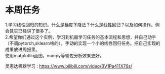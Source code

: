 # 本周任务
1.学习线性回归的知识。什么是梯度下降法？什么是线性回归？以及如何操作。例会其实已经讲了很多了。  
2.希望你们通过这个实例，学习到机器学习任务的基本流程和思想，并自己动手（不调pytorch,sklearn啥的），手动的实现一个小的线性回归任务。把自己实现的成果放进周报里。  
使用matplotlib画图，numpy等辅佐分析效果更好。

吴恩达机器学习 : https://www.bilibili.com/video/BV1Pa411X76s/
